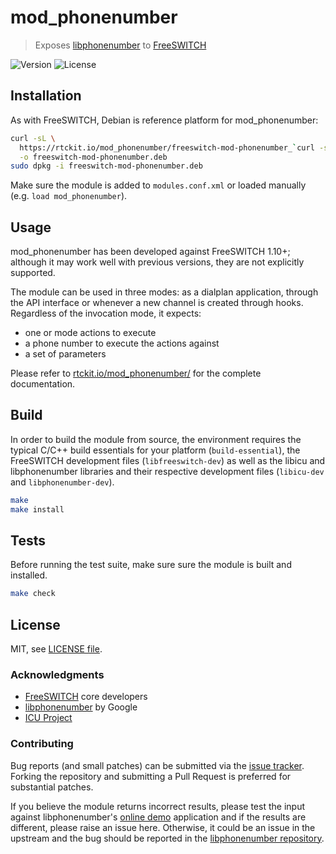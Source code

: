 # mod_phonenumber
> Exposes [libphonenumber](https://github.com/googlei18n/libphonenumber) to [FreeSWITCH](https://github.com/signalwire/freeswitch)

![Version](https://img.shields.io/badge/version-v1.0.0-green) ![License](https://img.shields.io/badge/license-MIT-blue)

## Installation

As with FreeSWITCH, Debian is reference platform for mod_phonenumber:

```sh
curl -sL \
  https://rtckit.io/mod_phonenumber/freeswitch-mod-phonenumber_`curl -s https://rtckit.io/mod_phonenumber/release.txt`_`dpkg --print-architecture`.deb \
  -o freeswitch-mod-phonenumber.deb
sudo dpkg -i freeswitch-mod-phonenumber.deb
```

Make sure the module is added to `modules.conf.xml` or loaded manually (e.g. `load mod_phonenumber`).

## Usage

mod_phonenumber has been developed against FreeSWITCH 1.10+; although it may work well with previous versions, they are not explicitly supported.

The module can be used in three modes: as a dialplan application, through the API interface or whenever a new channel is created through hooks. Regardless of the invocation mode, it expects:
 * one or mode actions to execute
 * a phone number to execute the actions against
 * a set of parameters

Please refer to [rtckit.io/mod_phonenumber/](https://rtckit.io/mod_phonenumber/) for the complete documentation.

## Build

In order to build the module from source, the environment requires the typical C/C++ build essentials for your platform (`build-essential`), the FreeSWITCH development files (`libfreeswitch-dev`) as well as the libicu and libphonenumber libraries and their respective development files (`libicu-dev` and `libphonenumber-dev`).

```sh
make
make install
```

## Tests

Before running the test suite, make sure sure the module is built and installed.

```sh
make check
```

## License

MIT, see [LICENSE file](LICENSE).

### Acknowledgments

* [FreeSWITCH](https://github.com/signalwire/freeswitch) core developers
* [libphonenumber](https://github.com/google/libphonenumber) by Google
* [ICU Project](https://github.com/unicode-org/icu)

### Contributing

Bug reports (and small patches) can be submitted via the [issue tracker](https://github.com/rtckit/mod_phonenumber/issues). Forking the repository and submitting a Pull Request is preferred for substantial patches.

If you believe the module returns incorrect results, please test the input against libphonenumber's [online demo](https://libphonenumber.appspot.com/) application and if the results are different, please raise an issue here. Otherwise, it could be an issue in the upstream and the bug should be reported in the [libphonenumber repository](https://github.com/google/libphonenumber).

